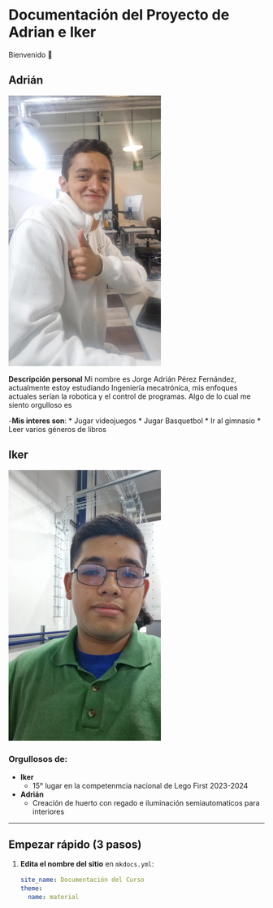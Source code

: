 # Documentación del Proyecto de Adrian e Iker
Bienvenido 👋  

## **Adrián**
<img src="recursos/imgs/Multimedia1.jpg" width="300">

**Descripción personal**
  Mi nombre es Jorge Adrián Pérez Fernández, actualmente estoy estudiando Ingeniería mecatrónica, mis enfoques actuales serían la robotica y el control de programas.
  Algo de lo cual me siento orgulloso es 
  
  -**Mis interes son**:
     * Jugar videojuegos
     * Jugar Basquetbol
     * Ir al gimnasio
     * Leer varios géneros de libros 
     
## **Iker** 
<img src="recursos/imgs/image.png" width="300">

### **Orgullosos de:**
- **Iker**
    * 15° lugar en la competenmcia nacional de Lego First 2023-2024
- **Adrián** 
    * Creación de huerto con regado e iluminación semiautomaticos para interiores

---

## Empezar rápido (3 pasos)

1. **Edita el nombre del sitio** en `mkdocs.yml`:
   ```yaml
   site_name: Documentación del Curso
   theme:
     name: material
